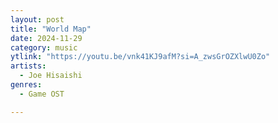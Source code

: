 ```yaml
---
layout: post
title: "World Map"
date: 2024-11-29
category: music
ytlink: "https://youtu.be/vnk41KJ9afM?si=A_zwsGrOZXlwU0Zo"
artists:
  - Joe Hisaishi
genres:
  - Game OST

---
```

